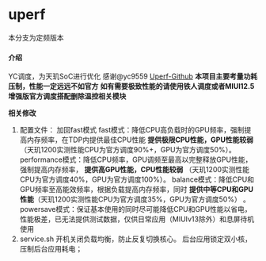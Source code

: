 # uperf
本分支为定频版本
#### 介绍
YC调度，为天玑SoC进行优化
感谢@yc9559 [Uperf-Github](https://github.com/yc9559/uperf)
 **本项目主要考量功耗压制，性能一定远远不如官方**
 **如有需要极致性能的请使用铁人调度或者MIUI12.5增强版官方调度搭配删除温控相关模块**

 **相关修改**
1. 配置文件：
加回fast模式
fast模式：降低CPU高负载时的GPU频率，强制提高内存频率，在TDP内提供最佳CPU性能 **提供极限CPU性能，GPU性能较弱** （天玑1200实测性能CPU为官方调度90%+，GPU为官方调度50%）。
performance模式：降低CPU频率，GPU调频至最高以完整释放GPU性能，强制提高内存频率， **提供高GPU性能，CPU性能较弱** （天玑1200实测性能CPU为官方调度40%，GPU为官方调度100%）。
balance模式：降低CPU和GPU频率至高能效频率，根据负载提高内存频率，同时 **提供中等CPU和GPU性能**（天玑1200实测性能CPU为官方调度35%，GPU为官方调度50%） 。
powersave模式：保证基本使用的同时尽可能降低CPU和GPU性能以省电，性能极差，已无法提供测试数据，仅供日常应用（MIUIv13除外）和息屏待机使用
2. service.sh
开机关闭负载均衡，防止反复切换核心。
后台应用锁定双小核，压制后台应用耗电；